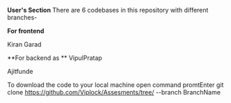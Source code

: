 

**User's Section**
There are 6 codebases in this repository with different branches-

**For frontend**

  Kiran Garad
 
**For backend as
**
   VipulPratap
  
   Ajitfunde
  
To download the code to your local machine
open command promtEnter git clone https://github.com/Viplock/Assesments/tree/ --branch BranchName 
